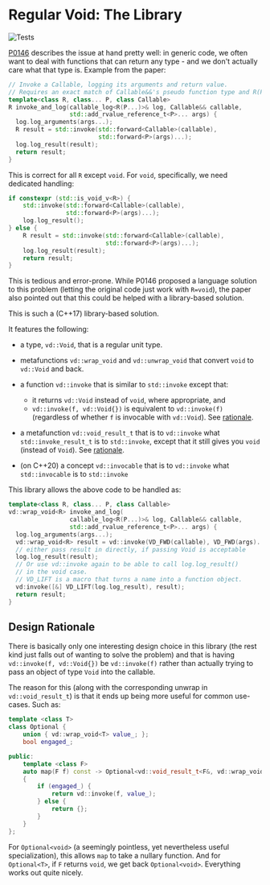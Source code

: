# Regular Void: The Library

![Tests](https://github.com/brevzin/void/actions/workflows/main.yml/badge.svg)

[P0146](https://www.open-std.org/jtc1/sc22/wg21/docs/papers/2016/p0146r1.html) describes the issue at hand pretty well: in generic code, we often want to deal with functions that can return any type - and we don't actually care what that type is. Example from the paper:

```cpp
// Invoke a Callable, logging its arguments and return value.
// Requires an exact match of Callable&&'s pseudo function type and R(P...).
template<class R, class... P, class Callable>
R invoke_and_log(callable_log<R(P...)>& log, Callable&& callable,
                 std::add_rvalue_reference_t<P>... args) {
  log.log_arguments(args...);
  R result = std::invoke(std::forward<Callable>(callable),
                         std::forward<P>(args)...);
  log.log_result(result);
  return result;
}
```

This is correct for all `R` except `void`. For `void`, specifically, we need dedicated handling:

```cpp
if constexpr (std::is_void_v<R>) {
    std::invoke(std::forward<Callable>(callable),
                std::forward<P>(args)...);
    log.log_result();
} else {
    R result = std::invoke(std::forward<Callable>(callable),
                           std::forward<P>(args)...);
    log.log_result(result);
    return result;
}
```

This is tedious and error-prone. While P0146 proposed a language solution to this problem (letting the original code just work with `R=void`), the paper also pointed out that this could be helped with a library-based solution.

This is such a (C++17) library-based solution.

It features the following:

* a type, `vd::Void`, that is a regular unit type.
* metafunctions `vd::wrap_void` and `vd::unwrap_void` that convert `void` to `vd::Void` and back.
* a function `vd::invoke` that is similar to `std::invoke` except that:

    * it returns `vd::Void` instead of `void`, where appropriate, and
    * `vd::invoke(f, vd::Void{})` is equivalent to `vd::invoke(f)` (regardless of whether `f` is invocable with `vd::Void`). See [rationale](#design-rationale).

* a metafunction `vd::void_result_t` that is to `vd::invoke` what `std::invoke_result_t` is to `std::invoke`, except that it still gives you `void` (instead of `Void`). See [rationale](#design-rationale).

* (on C++20) a concept `vd::invocable` that is to `vd::invoke` what `std::invocable` is to `std::invoke`

This library allows the above code to be handled as:

```cpp
template<class R, class... P, class Callable>
vd::wrap_void<R> invoke_and_log(
                 callable_log<R(P...)>& log, Callable&& callable,
                 std::add_rvalue_reference_t<P>... args) {
  log.log_arguments(args...);
  vd::wrap_void<R> result = vd::invoke(VD_FWD(callable), VD_FWD(args)...);
  // either pass result in directly, if passing Void is acceptable
  log.log_result(result);
  // Or use vd::invoke again to be able to call log.log_result()
  // in the void case.
  // VD_LIFT is a macro that turns a name into a function object.
  vd:invoke([&] VD_LIFT(log.log_result), result);
  return result;
}
```

## Design Rationale

There is basically only one interesting design choice in this library (the rest
kind just falls out of wanting to solve the problem) and that is having
`vd::invoke(f, vd::Void{})` be `vd::invoke(f)` rather than actually trying to
pass an object of type `Void` into the callable.

The reason for this (along with the corresponding unwrap in `vd::void_result_t`)
is that it ends up being more useful for common use-cases. Such as:

```cpp
template <class T>
class Optional {
    union { vd::wrap_void<T> value_; };
    bool engaged_;

public:
    template <class F>
    auto map(F f) const -> Optional<vd::void_result_t<F&, vd::wrap_void<T> const&>>
    {
        if (engaged_) {
            return vd::invoke(f, value_);
        } else {
            return {};
        }
    }
};
```

For `Optional<void>` (a seemingly pointless, yet nevertheless useful
specialization), this allows `map` to take a nullary function. And for
`Optional<T>`, if `F` returns `void`, we get back `Optional<void>`. Everything
works out quite nicely.
